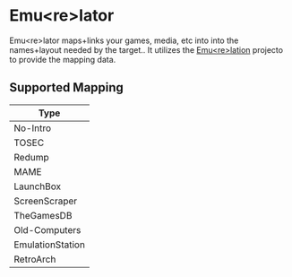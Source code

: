 # Emu&lt;re&gt;lator
Emu&lt;re&gt;lator maps+links your games, media, etc  into into the names+layout needed by the target.. It utilizes the [Emu&lt;re&gt;lation](https://github.com/detain/emurelation)  projecto to provide the mapping data.


## Supported Mapping 

| Type |
|--|
| No-Intro |
| TOSEC |
| Redump
| MAME |
| LaunchBox |
| ScreenScraper |
| TheGamesDB |
| Old-Computers |
| EmulationStation |
| RetroArch |



